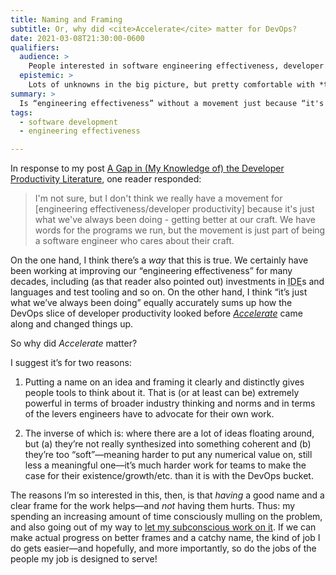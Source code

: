 ```yaml
---
title: Naming and Framing
subtitle: Or, why did <cite>Accelerate</cite> matter for DevOps?
date: 2021-03-08T21:30:00-0600
qualifiers:
  audience: >
    People interested in software engineering effectiveness, developer productivity, and the like.
  epistemic: >
    Lots of unknowns in the big picture, but pretty comfortable with *this* little corner of the idea.
summary: >
  Is “engineering effectiveness” without a movement just because “it's just what we've always been doing - getting better at our craft”? (Spoilers: Betteridge’s Law applies!)
tags:
  - software development
  - engineering effectiveness

---
```


In response to my post [A Gap in (My Knowledge of) the Developer Productivity Literature](https://v5.chriskrycho.com/journal/a-gap-in-(my-knowledge-of)-the-developer-productivity-literature/), one reader responded:  

> I'm not sure, but I don't think we really have a movement for [engineering effectiveness/developer productivity] because it's just what we've always been doing - getting better at our craft. We have words for the programs we run, but the movement is just part of being a software engineer who cares about their craft.

On the one hand, I think there’s a *way* that this is true. We certainly have been working at improving our “engineering effectiveness” for many decades, including (as that reader also pointed out) investments in <abbr title="integrated development environment">IDE</abbr>s and languages and test tooling and so on. On the other hand, I think “it’s just what we’ve always been doing” equally accurately sums up how the DevOps slice of developer productivity looked before [<cite>Accelerate</cite>](https://bookshop.org/books/accelerate-the-science-of-lean-software-and-devops-building-and-scaling-high-performing-technology-organizations-9781942788331/9781942788331) came along and changed things up.

So why did <cite>Accelerate</cite> matter?

I suggest it’s for two reasons:

1. Putting a name on an idea and framing it clearly and distinctly gives people tools to think about it. That is (or at least can be) extremely powerful in terms of broader industry thinking and norms and in terms of the levers engineers have to advocate for their own work.

2. The inverse of which is: where there are a lot of ideas floating around, but (a) they’re not really synthesized into something coherent and (b) they’re too “soft”—meaning harder to put any numerical value on, still less a meaningful one—it’s much harder work for teams to make the case for their existence/growth/etc. than it is with the DevOps bucket.

The reasons I’m so interested in this, then, is that *having* a good name and a clear frame for the work helps—and *not* having them hurts. Thus: my spending an increasing amount of time consciously mulling on the problem, and also going out of my way to [let my subconscious work on it](https://v5.chriskrycho.com/journal/a-useful-approach-to-problem-solving/). If we can make actual progress on better frames and a catchy name, the kind of job I do gets easier—and hopefully, and more importantly, so do the jobs of the people my job is designed to serve!
